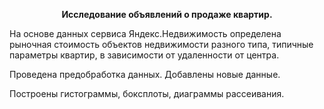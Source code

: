  **<p style="text-align: center;">Исследование объявлений о продаже квартир.</p>**

На основе данных сервиса Яндекс.Недвижимость определена рыночная стоимость
объектов недвижимости разного типа, типичные параметры квартир, в зависимости от
удаленности от центра. 

Проведена предобработка данных. Добавлены новые данные.

Построены гистограммы, боксплоты, диаграммы рассеивания.